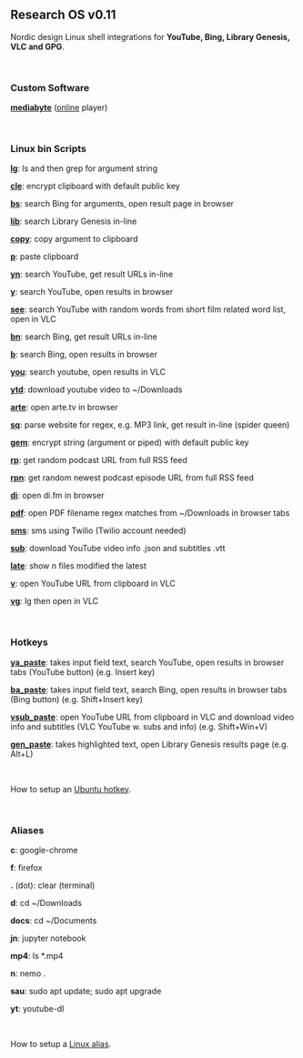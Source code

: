 ## Research OS v0.11
Nordic design Linux shell integrations for **YouTube, Bing, Library Genesis, VLC and GPG**.

<br>

### Custom Software

[**mediabyte**](https://github.com/taext/mediabyte) ([online](http://www.mediabyte.xyz/) player)

<br>

### Linux bin Scripts

[**lg**](https://github.com/taext/research_os/blob/master/bin/lg): ls and then grep for argument string

[**cle**](https://github.com/taext/research_os/blob/master/bin/cle): encrypt clipboard with default public key

[**bs**](https://github.com/taext/research_os/blob/master/bin/bs): search Bing for arguments, open result page in browser

[**lib**](https://github.com/taext/research_os/blob/master/bin/lib): search Library Genesis in-line

[**copy**](https://github.com/taext/research_os/blob/master/bin/copy): copy argument to clipboard

[**p**](https://github.com/taext/research_os/blob/master/bin/p): paste clipboard

[**yn**](https://github.com/taext/research_os/blob/master/bin/yn): search YouTube, get result URLs in-line

[**y**](https://github.com/taext/research_os/blob/master/bin/y): search YouTube, open results in browser

[**see**](https://github.com/taext/research_os/blob/master/bin/see): search YouTube with random words from short film related word list, open in VLC

[**bn**](https://github.com/taext/research_os/blob/master/bin/bn): search Bing, get result URLs in-line

[**b**](https://github.com/taext/research_os/blob/master/bin/b): search Bing, open results in browser

[**you**](https://github.com/taext/research_os/blob/master/bin/you): search youtube, open results in VLC

[**ytd**](https://github.com/taext/research_os/blob/master/bin/ytd): download youtube video to ~/Downloads

[**arte**](https://github.com/taext/research_os/blob/master/bin/arte): open arte.tv in browser

[**sq**](https://github.com/taext/research_os/blob/master/bin/sq): parse website for regex, e.g. MP3 link, get result in-line (spider queen)

[**gem**](https://github.com/taext/research_os/blob/master/bin/gem): encrypt string (argument or piped) with default public key

[**rp**](https://github.com/taext/research_os/blob/master/bin/rp): get random podcast URL from full RSS feed

[**rpn**](https://github.com/taext/research_os/blob/master/bin/rpn): get random newest podcast episode URL from full RSS feed

[**di**](https://github.com/taext/research_os/blob/master/bin/di): open di.fm in browser

[**pdf**](https://github.com/taext/research_os/blob/master/bin/pdf): open PDF filename regex matches from ~/Downloads in browser tabs

[**sms**](https://github.com/taext/research_os/blob/master/bin/sms): sms using Twilio (Twilio account needed)

[**sub**](https://github.com/taext/research_os/blob/master/bin/sub): download YouTube video info .json and subtitles .vtt

[**late**](https://github.com/taext/research_os/blob/master/bin/late): show n files modified the latest

[**v**](https://github.com/taext/research_os/blob/master/bin/v): open YouTube URL from clipboard in VLC

[**vg**](https://github.com/taext/research_os/blob/master/bin/vg): lg then open in VLC

<br>


### Hotkeys


[**ya_paste**](https://github.com/taext/research_os/blob/master/bin/ya_paste): takes input field text, search YouTube, open results in browser tabs (YouTube button) (e.g. Insert key)

[**ba_paste**](https://github.com/taext/research_os/blob/master/bin/ba_paste): takes input field text, search Bing, open results in browser tabs (Bing button) (e.g. Shift+Insert key)

[**vsub_paste**](https://github.com/taext/research_os/blob/master/bin/vsub_paste): open  YouTube URL from clipboard in VLC and download video info and subtitles (VLC YouTube w. subs and info) (e.g. Shift+Win+V)

[**gen_paste**](https://github.com/taext/research_os/blob/master/bin/gen_paste): takes highlighted text, open Library Genesis results page (e.g. Alt+L)

<br>

How to setup an [Ubuntu hotkey](https://www.faqforge.com/linux/distributions/ubuntu/create-custom-keyboard-shortcut-ubuntu-16-04/).

<br>

### Aliases

**c**: google-chrome

**f**: firefox

**.** (dot): clear (terminal)

**d**: cd ~/Downloads

**docs**: cd ~/Documents

**jn**: jupyter notebook

**mp4**: ls *.mp4

**n**: nemo .

**sau**: sudo apt update; sudo apt upgrade

**yt**: youtube-dl

<br>

How to setup a [Linux alias](https://www.tecmint.com/create-alias-in-linux/).

<br>
